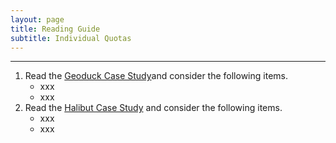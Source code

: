 ```yaml
---
layout: page
title: Reading Guide
subtitle: Individual Quotas
---
```


----

1. Read the [Geoduck Case Study](IQ_Geoduck.pdf)and consider the following items.
    * xxx
    * xxx
1. Read the [Halibut Case Study](IQ_Halibut.pdf) and consider the following items.
    * xxx
    * xxx
